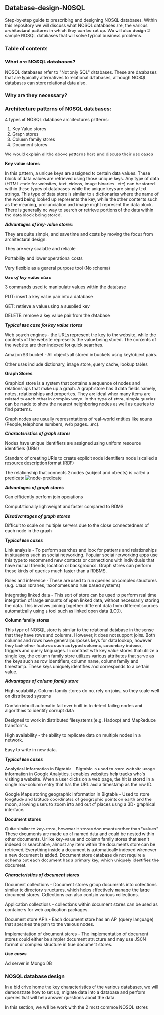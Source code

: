 ## Database-design-NOSQL
Step-by-step guide to prescribing and designing NOSQL databases. Within this repository we will discuss what NOSQL databases are, the various architectural patterns in which they can be set up. We will also design 2 sample NOSQL databases that will solve typical business problems.

### Table of contents

### What are NOSQL databases?

NOSQL databases refer to "Not only SQL" databases. These are databases that are typically alternatives to relational databases, although NOSQL databases can store relational data also. 

### Why are they necessary?


### Architecture patterns of NOSQL databases:

4 types of NOSQL database architectures patterns:

1) Key Value stores
2) Graph stores
3) Column family stores
4) Document stores
 
 We would explain all the above patterns here and discuss their use cases
 
 **Key value stores**
 
 In this pattern, a unique keys are assigned to certain data values. These block of data values are retrieved using those unique keys. Any type of data (HTML code for websites, text, videos, image binaries...etc) can be stored within these types of databases, while the unique keys are simply text strings.
 This type of data store is similar to a dictionaries where the name of the word being looked up represents the key, while the other contents such as the meaning, pronunciation and image might represent the data block. 
 There is generally no way to search or retrieve portions of the data within the data block being stored. 
 
 
**_Advantages of key-value stores_**:
 
 They are quite simple, and save time and costs by moving the focus from architectural design.
 
 They are very scalable and reliable
 
 Portability and lower operational costs
 
 Very flexible as a general purpose tool (No schema)
 
 
 **_Use of key value store_**
 
3 commands used to manipulate values within the database

PUT: insert a key value pair into a database

GET: retrieve a value using a supplied key

DELETE: remove a key value pair from the database


**_Typical use case for key value stores_**

Web search engines - the URLs represent the key to the website, while the contents of the website represents the value being stored. The contents of the website are then indexed for quick searches.

Amazon S3 bucket - All objects all stored in buckets using key/object pairs.

Other uses include dictionary, image store, query cache, lookup tables


 
 **Graph Stores**
 
 Graphical store is a system that contains a sequence of nodes and relationships that make up a graph. A graph store has 3 data fields namely, notes, relationships and properties. 
 They are ideal when many items are related to each other in complex ways. In this type of store, simple queries can be made to show the nearest neighboring nodes as well as queries to find patterns. 
 
 Graph nodes are usually representations of real-world entities like nouns (People, telephone numbers, web pages...etc).
 
 
 **_Characteristics of graph stores_**
 
 Nodes have unique identifiers are assigned using uniform resource identifiers (URIs)
 
 Standard of creating URIs to create explicit node identifiers node is called a resource description format (RDF)
 
 The relationship that connects 2 nodes (subject and objects) is called a predicate
 ![node-predicate](https://user-images.githubusercontent.com/83844773/129314974-9462a888-a348-492c-8ea6-913385fd07b5.PNG)
 
 
 **_Advantages of graph stores_**
 
 Can efficiently perform join operations
 
 Computationally lightweight and faster compared to RDMS
 
 
 **_Disadvantages of graph stores_**
 
 Difficult to scale on multiple servers due to the close connectedness of each node in the graph
 
 
 **_Typical use cases_**
 
 Link analysis - To perform searches and look for patterns and relationships in situations such as social networking. Popular social networking apps use this type to recommend new contacts or connections with individuals that have mutual friends, location or backgrounds. Graph stores can perform these kinds of queries much faster than a RDBMS.
 
 Rules and inference - These are used to run queries on complex structures (e.g. Class libraries, taxonomies and rule based systems)
 
 Integrating linked data - This sort of store can be used to perform real time integration of large amounts of open linked data, without necessarily storing the data.
 This involves joining together different data from different sources automatically using a tool such as linked open data (LOD). 
 
 
 **Column family stores**
 
 This type of NOSQL store is similar to the relational database in the sense that they have rows and columns. However, it does not support joins. Both columns and rows have general purposes keys for data lookup, however they lack other features such as typed columns, secondary indexes, triggers and query languages. 
 In contrast with key value stores that utilize a single key, the column family store utilizes various attributes that serve as the keys such as row identifiers, column name, column family and timestamp. These keys uniquely identifies and corresponds to a certain value. 
 
 **_Advantages of column family store_**
 
 High scalability. Column family stores do not rely on joins, so they scale well on distributed systems
 
 Contain inbuilt automatic fail over built in to detect failing nodes and algorithms to identify corrupt data
 
 Designed to work in distributed filesystems (e.g. Hadoop) and MapReduce transforms.

 High availability - the ability to replicate data on multiple nodes in a network. 
 
 Easy to write in new data.
 
 **_Typical use cases_**
 
 Analytical information in Bigtable - Bigtable is used to store website usage information in Google Analytics.It enables websites help tracks who's visiting a website. When a user clicks on a web page, the hit is stored in a single row-column entry that has the URL and a timestamp as the row ID. 
 
 Google Maps storing geographic information in Bigtable - Used to store longitude and latitude coordinates of geographic points on earth and the moon, allowing users to zoom into and out of places using a 3D- graphical interface.
 
 
 **Document stores**

Quite similar to key-store, however it stores documents rather than "values". These documents are made up of named data and could be nested within other documents.
Unlike key-value and column family stores that aren't indexed or searchable, almost any item within the documents store can be retrieved. Everything inside a document is automatically indexed whenever a new document is added. 
Document store database do not require a schema but each document has a primary key, which uniquely identifies the document.

**_Characteristics of document stores_**

Document collections - Document stores group documents into collections similar to directory structures, which helps effectively manage the large document stores. Collections can also contain various collections.

Application collections - collections within document stores can be used as containers for web application packages.

Document store APIs - Each document store has an API (query language) that specifies the path to the various nodes. 

Implementation of document stores - The implementation of document stores could either be simpler document structure and may use JSON format or complex structure in true document stores.


**_Use cases_**

Ad server in Mongo DB 

### NOSQL database design 

In a bid drive home the key characteristics of the various databases, we will demonstrate how to set up, migrate data into a database and perform queries that will help answer questions about the data. 

In this section, we will be work with the 2 most common NOSQL stores